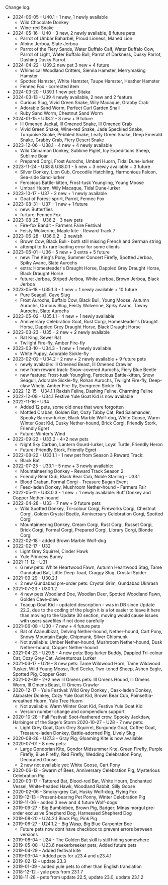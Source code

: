 Change log:
* 2024-06-05 - U40.1 - 1 new, 1 newly available
  * Wild Chocolate Donkey
  * Wine-red Snake
* 2024-05-16 - U40 - 3 new, 2 newly available, 8 future pets
  * Parrot of Umbar Baharbêl, Proud Lioness, Maned Lion
  * Albino Jerboa, Slate Jerboa
  * Parrot of the Fiery Sands, Water Buffalo Calf, Water Buffalo Cow, Parrot of Light, Water Buffalo Bull, Parrot of Darkness, Dusky Parrot, Dashing Dusky Parrot
* 2024-04-22 - U39.2 new pet 3 new + 4 future
  * Whimsical Woodland Critters, Sienna Hamster, Merrymaking Hamster
  * Spotted Hamster, White Hamster, Taupe Hamster, Heather Hamster
  * Fennec Fox - corrected item
* 2024-03-20 - U39.1 1 new pet: Sitaka
* 2024-03-13 - U39 4 newly available, 2 new and 2 feature
  * Curious Slug, Vivid Green Snake, Wily Macaque, Grabby Crab
  * Adorable Sand Worm, Perfect Curl Garden Snail
  * Ruby Sand Worm, Chestnut Sand Worm
* 2024-01-15 - U38.2 - 3 new + 9 future
  * Ill Omened Jackal, Ill Omened Snake, Ill Omened Crab
  *  Vivid Green Snake, Wine-red Snake, Jade Speckled Snake, Turquoise Snake, Pebbled Snake, Leafy Green Snake, Deep Emerald Snake, Grabby Crab, Fiery Desert Snake
* 2023-12-06 - U38.1 - 4 new + 4 newly available
  * Wild Cinnamon Donkey, Sublime Piglet, Icy Expeditions Sheep, Sublime Boar
  * Prepared Corgi, Frost Aurochs, Umbari Huorn, Tidal Dune-lurker
* 2023-11-24 - U38 & U38.0.1 - 5 new + 3 newly available + 3 future
  * Silver Donkey, Lion Cub, Crocodile Hatchling, Harmonious Falcon, Sea-side Sand-lurker
  * Ferocious Battle-kitten, Frost-tusk Youngling, Young Moose
  * Umbari Huorn, Wily Macaque, Tidal Dune-lurker
* 2023-10-17 - U37 - 2 new + 1 newly available
  * Goat of Forest-sprirt, Parrot, Fennec Fox
* 2023-08-31 - U37 - 1 new + 1 future
  * new: Butterflies
  * furture: Fennec Fox
* 2023-08-25 - U36.2 - 3 new pets
  * Fire-fox Bandit - Farmers Faire Festival
  * Feisty Wolverine, Maple kite - Reward Track 7
* 2023-06-28 - U36.0.2 - 2 newish
  * Brown Cow, Black Bull - both still missing French and German string
  * attempt to fix rare loading error for some clients
* 2023-06-01 - U36 - 5 new + 3 extra + 5 future
  * new: The King's Pony, Summer Concert Firefly, Spotted Jerboa, Spiky Avanc, Slate Aurochs
  * extra: Homesteader's Draught Horse, Dappled Grey Draught Horse, Black Draught Horse
  * future: Jerboa, Striped Jerboa, White Jerboa, Brown Jerboa, Black Jerboa
* 2023-05-18 - U35.1.3 - 1 new + 1 newly available + 10 future
  * Pure Seagull, Cave Slug
  * Frost Aurochs, Buffalo Cow, Black Bull, Young Moose, Autumn Aurochs, Curious Slug, Feisty Wolverine, Spiky Avanc, Tawny Aurochs, Slate Aurochs
* 2023-05-02 - U35.1.1 - 4 new + 1 newly available
  * Anniversary Celebration Goat, Rust Corgi, Homesteader's Draught Horse, Dappled Grey Draught Horse, Black Draught Horse
* 2023-03-23 - U35 - 2 new + 2 newly available
  * Rat King, Sewer Rat
  * Twilight Fire-fly, Amber Fire-fly
* 2023-03-10 - U34.3 - 1 new + 1 newly available
  * White Puppy, Adorable Sickle-fly
* 2023-02-02 - U34.2 - 2 new + 2 newly available + 9 future pets
  * newly available: Ill Omened Beast, Ill Omened Crawler
  * new from reward track: Snow-covered Aurochs, Fiery Blue Beetle
  * new feature: Frost-tusk Youngling, Ferocious Battle-kitten, Snow Seagull, Adorable Sickle-fly, Rohan Aurochs, Twilight Fire-fly, Deep-claw Whelp, Amber Fire-fly, Evergreen Sickle-fly
* 2022-12-15 - U34.1.1 Rakish Feline, Dashing Feline, Charming Feline
* 2022-12-08 - U34.1 Festive Yule Goat Kid is now available
* 2022-11-16 - U34
  * Added 12 pets, some old ones that were forgotten
  * Mottled Craban, Golden Bat, Cozy Tabby Cat, Red Salamander, Spooky Barrow-lurker, Black Marble Wolf-dog, White Goose, Warm Winter Goat Kid, Dusky Nether-hound, Brick Corgi, Friendly Stork, Friendly Egret
  * Future: Winter's Wind
* 2022-09-22 - U33.2 - 4+2 new pets
  * Night Sky Carban, Lantern Gourd-lurker, Loyal Turtle, Friendly Heron
  * Future: Friendly Stork, Friendly Egret
* 2022-08-22 - U33.1.1 - 1 new pet from Season 3 Reward Track:
  * Black Bat
* 2022-07-25 - U33.1 - 5 new + 3 newly available:
  * Mountaineering Donkey - Reward Track Season 2
  * Friendly Bear Cub, Black Bear Cub, Noble Starling - U33.1
  * Blood Craban, Formal Corgi - Treasure Bugan Event
  * Feed-laden Donkey, Mushroom Nether-hound - Farmers Fair
* 2022-05-11 - U33.0.3 - 1 new + 1 newly available: Buff Donkey and Copper Nether-hound
* 2022-04-28 - U33 - 7 new + 9 future pets
  * Wild Spotted Donkey, Tri-colour Corgi, Fireworks Corgi, Chestnut Corgi, Golden Crystal Beetle, Anniversary Celebration Corgi, Spotted Corgi
  * Mountaineering Donkey, Cream Corgi, Rust Corgi, Russet Corgi, Brick Corgi, Formal Corgi, Prepared Corgi, Library Corgi, Blonde Corgi
* 2022-02-18 - added Brown Marble Wolf-dog
* 2022-02-17 - U32
  * Light Grey Squirrel, Cinder Hawk
  * Yule Princess Bunny
* 2021-11-12 - U31
  * 6 new pets: White Heartwood Fawn, Autumn Heartwood Stag, Tame Gundabad Bat, Little Deep Toad, Craggy Slug, Crystal Spider
* 2021-09-29 - U30.2.1
  * 2 new Gundabad pre-order pets: Crystal Grim, Gundabad Ukhrash
* 2021-07-23 - U30.1.2
  * 4 new pets Woodland Doe, Woodlan Deer, Spotted Woodland Fawn, Golden Cave-claw
  * Teacup Goat Kid - updated description - was in DB since Update 22.2, due to the coding of the plugin it is a lot easier to leave it here than moving to the Update 30 section, moving would cause issues with users savefiles if not done carefully
* 2021-06-08 - U30 - 7 new + 4 future pets
  * Bat of Azanulbizat, Delving Nether-hound, Nether-hound, Cart Pony, Snowy Mountain Eagle, Chipmunk, Silver Chipmunk
  * Not available: Umber Nether-hound, Mushroom Nether-hound, Dusk Nether-hound, Copper Nether-hound
* 2021-04-23 - U29.5 - 4 new pets: Bog-lurker Buddy, Dappled Tri-colour Cat, Cozy Grey Cat, Adventurous Lurker
* 2021-03-17 - U29 - 8 new pets: Tame Wildwood Horn, Tame Wildwood Tusker, Wild Young Moose, Red Gecko, Two-toned Sheep, Ashen Eagle, Spotted Pig, Copper Goat
* 2021-02-09 - 2+2 new Ill Omens pets: Ill Omens Hound, Ill Omens Worm, Ill Omens Beast, Ill Omens Crawler
* 2020-12-17 - Yule Festival: Wild Grey Donkey , Cask-laden Donkey, Alabaster Donkey, Cozy Yule Goat Kid, Brown Bear Cub, Poinsettia-wreathed Huorn, Yule Tree Huorn
  * Not available: Warm Winter Goat Kid, Festive Yule Goat Kid
  * Version number change and compendium support
* 2020-10-28 - Fall Festival: Soot-feathered crow, Spooky Jackdaw, Harbinger of the Sage's Storm
2020-10-27 - U28 - 7 new pets:
  * Light Grey Goat, Dark Grey Squirrel, Burgundy Goat, Coffee Goat, Treasure-laden Donkey, Battle-adorned Pig, Lively Slug
* 2020-08-26 - U27.3 - Gray Pig; Gloaming Kite is now available
* 2020-07-01 - 8 new pets:
  * Large Gondorian Kite, Gondor Midsummer Kite, Green Firefly, Purple Firefly, Blue Firefly, Red Firefly, Wedding Celebration Pony, Decorated Goose
  * 2 new not available yet: White Goose, Cart Pony
* 2020-06-12 - Swarm of Bees, Anniversary Celebration Pig, Mysterious Celebration Pig
* 2020-03-17 - Tattered Bat, Blood-red Bat, White Hourn, Enchanted Vessel, White-headed Hawk, Woodland Rabbit, Silly Goose
* 2020-02-06 - Smoky-grey Cat, Husky Wolf-dog, Flying Fox
* 2019-12-13 - Present-bearing Pet Ponny, Winter Celebration Pig
* 2019-11-06 - added 3 new and 4 future Wolf-dogs
* 2019-09-27 - Big Bumblebee, Brown Pig, Badger; Minas morgul pre-order exclusive Shepherd Dog, Harnessed Shepherd Dog
* 2019-08-20 - U24.2.1 Black Pig, Pink Pig
* 2019-06-27 - U24.1.2 - Big Wasp, Big Blue Carpenter Bee
  * Future pets now dont have checkbox to prevent errors between versions
* 2019-06-04 - U24 - The Golden Bat skill is still hiding somewhere
* 2019-05-08 - U23.6 neekerbreeker pets; Added future pets
* 2019-04-29 - Added festival kite
* 2019-03-04 - Added pets for u23.4 and u23.4.1
* 2019-02-12 - update 23.3
* 2019-01-09 - added yule pets to other than English translation
* 2018-12-12 - yule pets from 23.1.7
* 2018-11-28 - pets from update 22.5, update 23.0, update 23.1.2
